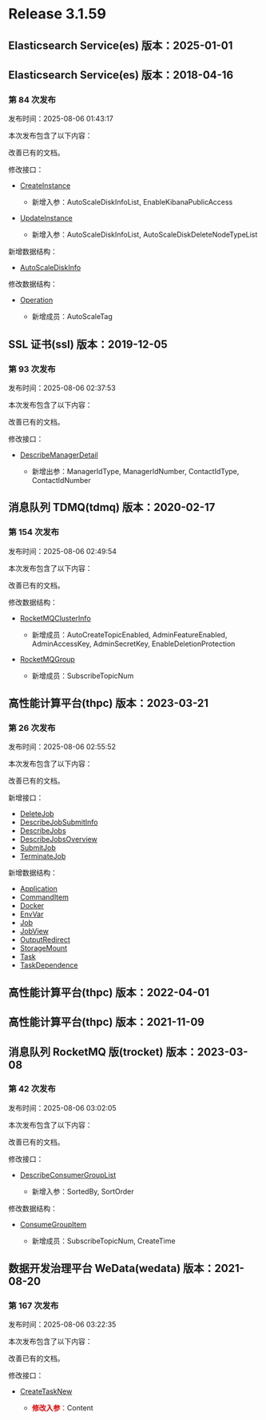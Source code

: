 # Release 3.1.59

## Elasticsearch Service(es) 版本：2025-01-01



## Elasticsearch Service(es) 版本：2018-04-16

### 第 84 次发布

发布时间：2025-08-06 01:43:17

本次发布包含了以下内容：

改善已有的文档。

修改接口：

* [CreateInstance](https://cloud.tencent.com/document/api/845/30633)

	* 新增入参：AutoScaleDiskInfoList, EnableKibanaPublicAccess

* [UpdateInstance](https://cloud.tencent.com/document/api/845/30629)

	* 新增入参：AutoScaleDiskInfoList, AutoScaleDiskDeleteNodeTypeList


新增数据结构：

* [AutoScaleDiskInfo](https://cloud.tencent.com/document/api/845/30634#AutoScaleDiskInfo)

修改数据结构：

* [Operation](https://cloud.tencent.com/document/api/845/30634#Operation)

	* 新增成员：AutoScaleTag




## SSL 证书(ssl) 版本：2019-12-05

### 第 93 次发布

发布时间：2025-08-06 02:37:53

本次发布包含了以下内容：

改善已有的文档。

修改接口：

* [DescribeManagerDetail](https://cloud.tencent.com/document/api/400/52673)

	* 新增出参：ManagerIdType, ManagerIdNumber, ContactIdType, ContactIdNumber




## 消息队列 TDMQ(tdmq) 版本：2020-02-17

### 第 154 次发布

发布时间：2025-08-06 02:49:54

本次发布包含了以下内容：

改善已有的文档。

修改数据结构：

* [RocketMQClusterInfo](https://cloud.tencent.com/document/api/1179/46089#RocketMQClusterInfo)

	* 新增成员：AutoCreateTopicEnabled, AdminFeatureEnabled, AdminAccessKey, AdminSecretKey, EnableDeletionProtection

* [RocketMQGroup](https://cloud.tencent.com/document/api/1179/46089#RocketMQGroup)

	* 新增成员：SubscribeTopicNum




## 高性能计算平台(thpc) 版本：2023-03-21

### 第 26 次发布

发布时间：2025-08-06 02:55:52

本次发布包含了以下内容：

改善已有的文档。

新增接口：

* [DeleteJob](https://cloud.tencent.com/document/api/1527/122376)
* [DescribeJobSubmitInfo](https://cloud.tencent.com/document/api/1527/122375)
* [DescribeJobs](https://cloud.tencent.com/document/api/1527/122374)
* [DescribeJobsOverview](https://cloud.tencent.com/document/api/1527/122373)
* [SubmitJob](https://cloud.tencent.com/document/api/1527/122372)
* [TerminateJob](https://cloud.tencent.com/document/api/1527/122371)

新增数据结构：

* [Application](https://cloud.tencent.com/document/api/1527/89579#Application)
* [CommandItem](https://cloud.tencent.com/document/api/1527/89579#CommandItem)
* [Docker](https://cloud.tencent.com/document/api/1527/89579#Docker)
* [EnvVar](https://cloud.tencent.com/document/api/1527/89579#EnvVar)
* [Job](https://cloud.tencent.com/document/api/1527/89579#Job)
* [JobView](https://cloud.tencent.com/document/api/1527/89579#JobView)
* [OutputRedirect](https://cloud.tencent.com/document/api/1527/89579#OutputRedirect)
* [StorageMount](https://cloud.tencent.com/document/api/1527/89579#StorageMount)
* [Task](https://cloud.tencent.com/document/api/1527/89579#Task)
* [TaskDependence](https://cloud.tencent.com/document/api/1527/89579#TaskDependence)



## 高性能计算平台(thpc) 版本：2022-04-01



## 高性能计算平台(thpc) 版本：2021-11-09



## 消息队列 RocketMQ 版(trocket) 版本：2023-03-08

### 第 42 次发布

发布时间：2025-08-06 03:02:05

本次发布包含了以下内容：

改善已有的文档。

修改接口：

* [DescribeConsumerGroupList](https://cloud.tencent.com/document/api/1493/101535)

	* 新增入参：SortedBy, SortOrder


修改数据结构：

* [ConsumeGroupItem](https://cloud.tencent.com/document/api/1493/96031#ConsumeGroupItem)

	* 新增成员：SubscribeTopicNum, CreateTime




## 数据开发治理平台 WeData(wedata) 版本：2021-08-20

### 第 167 次发布

发布时间：2025-08-06 03:22:35

本次发布包含了以下内容：

改善已有的文档。

修改接口：

* [CreateTaskNew](https://cloud.tencent.com/document/api/1267/118386)

	* <font color="#dd0000">**修改入参**：</font>Content




